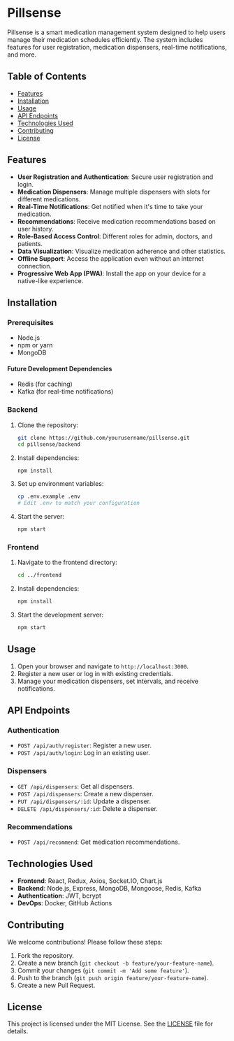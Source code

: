 # Pillsense

Pillsense is a smart medication management system designed to help users manage their medication schedules efficiently. The system includes features for user registration, medication dispensers, real-time notifications, and more.

## Table of Contents

- [Features](#features)
- [Installation](#installation)
- [Usage](#usage)
- [API Endpoints](#api-endpoints)
- [Technologies Used](#technologies-used)
- [Contributing](#contributing)
- [License](#license)

## Features

- **User Registration and Authentication**: Secure user registration and login.
- **Medication Dispensers**: Manage multiple dispensers with slots for different medications.
- **Real-Time Notifications**: Get notified when it's time to take your medication.
- **Recommendations**: Receive medication recommendations based on user history.
- **Role-Based Access Control**: Different roles for admin, doctors, and patients.
- **Data Visualization**: Visualize medication adherence and other statistics.
- **Offline Support**: Access the application even without an internet connection.
- **Progressive Web App (PWA)**: Install the app on your device for a native-like experience.

## Installation

### Prerequisites

- Node.js
- npm or yarn
- MongoDB
#### Future Development Dependencies
- Redis (for caching)
- Kafka (for real-time notifications)

### Backend

1. Clone the repository:
    ```sh
    git clone https://github.com/yourusername/pillsense.git
    cd pillsense/backend
    ```

2. Install dependencies:
    ```sh
    npm install
    ```

3. Set up environment variables:
    ```sh
    cp .env.example .env
    # Edit .env to match your configuration
    ```

4. Start the server:
    ```sh
    npm start
    ```

### Frontend

1. Navigate to the frontend directory:
    ```sh
    cd ../frontend
    ```

2. Install dependencies:
    ```sh
    npm install
    ```

3. Start the development server:
    ```sh
    npm start
    ```

## Usage

1. Open your browser and navigate to `http://localhost:3000`.
2. Register a new user or log in with existing credentials.
3. Manage your medication dispensers, set intervals, and receive notifications.

## API Endpoints

### Authentication

- `POST /api/auth/register`: Register a new user.
- `POST /api/auth/login`: Log in an existing user.

### Dispensers

- `GET /api/dispensers`: Get all dispensers.
- `POST /api/dispensers`: Create a new dispenser.
- `PUT /api/dispensers/:id`: Update a dispenser.
- `DELETE /api/dispensers/:id`: Delete a dispenser.

### Recommendations

- `POST /api/recommend`: Get medication recommendations.

## Technologies Used

- **Frontend**: React, Redux, Axios, Socket.IO, Chart.js
- **Backend**: Node.js, Express, MongoDB, Mongoose, Redis, Kafka
- **Authentication**: JWT, bcrypt
- **DevOps**: Docker, GitHub Actions

## Contributing

We welcome contributions! Please follow these steps:

1. Fork the repository.
2. Create a new branch (`git checkout -b feature/your-feature-name`).
3. Commit your changes (`git commit -m 'Add some feature'`).
4. Push to the branch (`git push origin feature/your-feature-name`).
5. Create a new Pull Request.

## License

This project is licensed under the MIT License. See the [LICENSE](LICENSE) file for details.